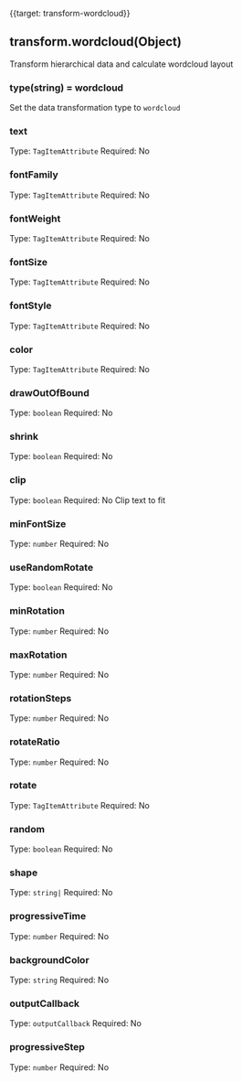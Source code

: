 {{target: transform-wordcloud}}

## transform.wordcloud(Object)

Transform hierarchical data and calculate wordcloud layout

### type(string) = wordcloud

Set the data transformation type to `wordcloud`

### text

Type: `TagItemAttribute`
Required: No

### fontFamily

Type: `TagItemAttribute`
Required: No

### fontWeight

Type: `TagItemAttribute`
Required: No

### fontSize

Type: `TagItemAttribute`
Required: No

### fontStyle

Type: `TagItemAttribute`
Required: No

### color

Type: `TagItemAttribute`
Required: No

### drawOutOfBound

Type: `boolean`
Required: No

### shrink

Type: `boolean`
Required: No

### clip

Type: `boolean`
Required: No
Clip text to fit

### minFontSize

Type: `number`
Required: No

### useRandomRotate

Type: `boolean`
Required: No

### minRotation

Type: `number`
Required: No

### maxRotation

Type: `number`
Required: No

### rotationSteps

Type: `number`
Required: No

### rotateRatio

Type: `number`
Required: No

### rotate

Type: `TagItemAttribute`
Required: No

### random

Type: `boolean`
Required: No

### shape

Type: `string|`
Required: No

### progressiveTime

Type: `number`
Required: No

### backgroundColor

Type: `string`
Required: No

### outputCallback

Type: `outputCallback`
Required: No

### progressiveStep

Type: `number`
Required: No
